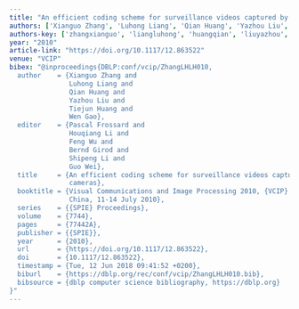 ```yaml
---
title: "An efficient coding scheme for surveillance videos captured by stationary cameras"
authors: ['Xianguo Zhang', 'Luhong Liang', 'Qian Huang', 'Yazhou Liu', 'Tiejun Huang', 'Wen Gao 0001']
authors-key: ['zhangxianguo', 'liangluhong', 'huangqian', 'liuyazhou', 'huangtiejun', 'gaowen']
year: "2010"
article-link: "https://doi.org/10.1117/12.863522"
venue: "VCIP"
bibex: "@inproceedings{DBLP:conf/vcip/ZhangLHLH010,
  author    = {Xianguo Zhang and
               Luhong Liang and
               Qian Huang and
               Yazhou Liu and
               Tiejun Huang and
               Wen Gao},
  editor    = {Pascal Frossard and
               Houqiang Li and
               Feng Wu and
               Bernd Girod and
               Shipeng Li and
               Guo Wei},
  title     = {An efficient coding scheme for surveillance videos captured by stationary
               cameras},
  booktitle = {Visual Communications and Image Processing 2010, {VCIP} 2010, Huangshan,
               China, 11-14 July 2010},
  series    = {{SPIE} Proceedings},
  volume    = {7744},
  pages     = {77442A},
  publisher = {{SPIE}},
  year      = {2010},
  url       = {https://doi.org/10.1117/12.863522},
  doi       = {10.1117/12.863522},
  timestamp = {Tue, 12 Jun 2018 09:41:52 +0200},
  biburl    = {https://dblp.org/rec/conf/vcip/ZhangLHLH010.bib},
  bibsource = {dblp computer science bibliography, https://dblp.org}
}"
---
```

